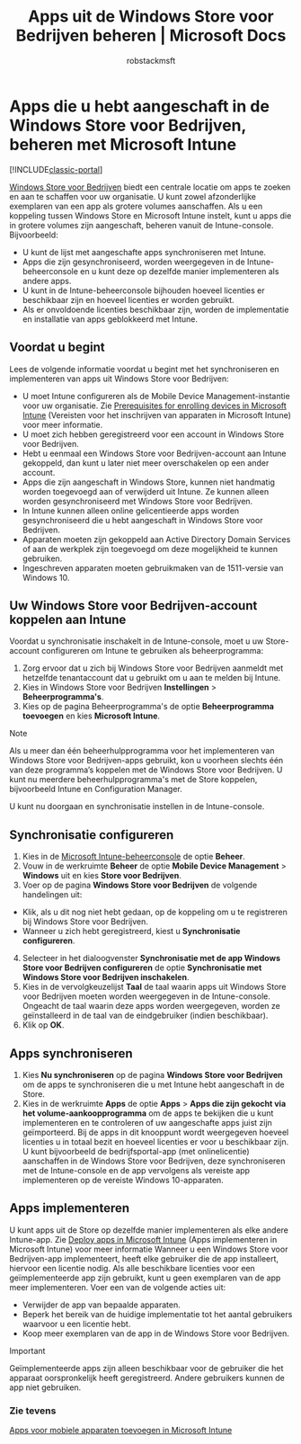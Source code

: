 ﻿---
title: Apps uit de Windows Store voor Bedrijven beheren | Microsoft Docs
description: Microsoft Intune verbinden met de Windows Store voor Bedrijven als u apps via het volume-aankoopprogramma hebt gekocht vanuit de Intune-console.
keywords: 
author: robstackmsft
ms.author: robstack
manager: angrobe
ms.date: 02/02/2017
ms.topic: article
ms.prod: 
ms.service: microsoft-intune
ms.technology: 
ms.assetid: 8e38d47d-0c5e-40ce-b379-29d3657f5c28
ms.reviewer: coryfe
ms.suite: ems
ms.custom: intune-classic
ms.translationtype: Human Translation
ms.sourcegitcommit: 9ff1adae93fe6873f5551cf58b1a2e89638dee85
ms.openlocfilehash: 0a6c84735b6bb8e7f636ea155437e7d90b8f3cc0
ms.contentlocale: nl-nl
ms.lasthandoff: 05/23/2017


---

# <a name="manage-apps-you-purchased-from-the-windows-store-for-business-with-microsoft-intune"></a>Apps die u hebt aangeschaft in de Windows Store voor Bedrijven, beheren met Microsoft Intune

[!INCLUDE[classic-portal](../includes/classic-portal.md)]

[Windows Store voor Bedrijven](https://www.microsoft.com/business-store) biedt een centrale locatie om apps te zoeken en aan te schaffen voor uw organisatie. U kunt zowel afzonderlijke exemplaren van een app als grotere volumes aanschaffen. Als u een koppeling tussen Windows Store en Microsoft Intune instelt, kunt u apps die in grotere volumes zijn aangeschaft, beheren vanuit de Intune-console. Bijvoorbeeld:
* U kunt de lijst met aangeschafte apps synchroniseren met Intune.
* Apps die zijn gesynchroniseerd, worden weergegeven in de Intune-beheerconsole en u kunt deze op dezelfde manier implementeren als andere apps.
* U kunt in de Intune-beheerconsole bijhouden hoeveel licenties er beschikbaar zijn en hoeveel licenties er worden gebruikt.
* Als er onvoldoende licenties beschikbaar zijn, worden de implementatie en installatie van apps geblokkeerd met Intune.

## <a name="before-you-start"></a>Voordat u begint
Lees de volgende informatie voordat u begint met het synchroniseren en implementeren van apps uit Windows Store voor Bedrijven:
* U moet Intune configureren als de Mobile Device Management-instantie voor uw organisatie. Zie [Prerequisites for enrolling devices in Microsoft Intune](prerequisites-for-enrollment.md) (Vereisten voor het inschrijven van apparaten in Microsoft Intune) voor meer informatie.
* U moet zich hebben geregistreerd voor een account in Windows Store voor Bedrijven.
* Hebt u eenmaal een Windows Store voor Bedrijven-account aan Intune gekoppeld, dan kunt u later niet meer overschakelen op een ander account.
* Apps die zijn aangeschaft in Windows Store, kunnen niet handmatig worden toegevoegd aan of verwijderd uit Intune. Ze kunnen alleen worden gesynchroniseerd met Windows Store voor Bedrijven.
* In Intune kunnen alleen online gelicentieerde apps worden gesynchroniseerd die u hebt aangeschaft in Windows Store voor Bedrijven.
* Apparaten moeten zijn gekoppeld aan Active Directory Domain Services of aan de werkplek zijn toegevoegd om deze mogelijkheid te kunnen gebruiken.
* Ingeschreven apparaten moeten gebruikmaken van de 1511-versie van Windows 10.

## <a name="associate-your-windows-store-for-business-account-with-intune"></a>Uw Windows Store voor Bedrijven-account koppelen aan Intune
Voordat u synchronisatie inschakelt in de Intune-console, moet u uw Store-account configureren om Intune te gebruiken als beheerprogramma:
1. Zorg ervoor dat u zich bij Windows Store voor Bedrijven aanmeldt met hetzelfde tenantaccount dat u gebruikt om u aan te melden bij Intune.
2. Kies in Windows Store voor Bedrijven **Instellingen** > **Beheerprogramma's**.
3. Kies op de pagina Beheerprogramma's de optie **Beheerprogramma toevoegen** en kies **Microsoft Intune**.

> [!NOTE]
> Als u meer dan één beheerhulpprogramma voor het implementeren van Windows Store voor Bedrijven-apps gebruikt, kon u voorheen slechts één van deze programma’s koppelen met de Windows Store voor Bedrijven. U kunt nu meerdere beheerhulpprogramma's met de Store koppelen, bijvoorbeeld Intune en Configuration Manager.

U kunt nu doorgaan en synchronisatie instellen in de Intune-console.

## <a name="configure-synchronization"></a>Synchronisatie configureren

1. Kies in de [Microsoft Intune-beheerconsole](https://manage.microsoft.com) de optie **Beheer**.
2. Vouw in de werkruimte **Beheer** de optie **Mobile Device Management** > **Windows** uit en kies **Store voor Bedrijven**.
3. Voer op de pagina **Windows Store voor Bedrijven** de volgende handelingen uit:
 * Klik, als u dit nog niet hebt gedaan, op de koppeling om u te registreren bij Windows Store voor Bedrijven.
 * Wanneer u zich hebt geregistreerd, kiest u **Synchronisatie configureren**.
4. Selecteer in het dialoogvenster **Synchronisatie met de app Windows Store voor Bedrijven configureren** de optie **Synchronisatie met Windows Store voor Bedrijven inschakelen**.
5. Kies in de vervolgkeuzelijst **Taal** de taal waarin apps uit Windows Store voor Bedrijven moeten worden weergegeven in de Intune-console. Ongeacht de taal waarin deze apps worden weergegeven, worden ze geïnstalleerd in de taal van de eindgebruiker (indien beschikbaar).
6. Klik op **OK**.

## <a name="synchronize-apps"></a>Apps synchroniseren

1. Kies **Nu synchroniseren** op de pagina **Windows Store voor Bedrijven** om de apps te synchroniseren die u met Intune hebt aangeschaft in de Store.
2. Kies in de werkruimte **Apps** de optie **Apps** > **Apps die zijn gekocht via het volume-aankoopprogramma** om de apps te bekijken die u kunt implementeren en te controleren of uw aangeschafte apps juist zijn geïmporteerd. Bij de apps in dit knooppunt wordt weergegeven hoeveel licenties u in totaal bezit en hoeveel licenties er voor u beschikbaar zijn.
U kunt bijvoorbeeld de bedrijfsportal-app (met onlinelicentie) aanschaffen in de Windows Store voor Bedrijven, deze synchroniseren met de Intune-console en de app vervolgens als vereiste app implementeren op de vereiste Windows 10-apparaten. 


## <a name="deploy-apps"></a>Apps implementeren

U kunt apps uit de Store op dezelfde manier implementeren als elke andere Intune-app. Zie [Deploy apps in Microsoft Intune](deploy-apps-in-microsoft-intune.md) (Apps implementeren in Microsoft Intune) voor meer informatie
Wanneer u een Windows Store voor Bedrijven-app implementeert, heeft elke gebruiker die de app installeert, hiervoor een licentie nodig. Als alle beschikbare licenties voor een geïmplementeerde app zijn gebruikt, kunt u geen exemplaren van de app meer implementeren. Voer een van de volgende acties uit:
* Verwijder de app van bepaalde apparaten.
* Beperk het bereik van de huidige implementatie tot het aantal gebruikers waarvoor u een licentie hebt.
* Koop meer exemplaren van de app in de Windows Store voor Bedrijven.

> [!Important]
> Geïmplementeerde apps zijn alleen beschikbaar voor de gebruiker die het apparaat oorspronkelijk heeft geregistreerd. Andere gebruikers kunnen de app niet gebruiken.


### <a name="see-also"></a>Zie tevens
[Apps voor mobiele apparaten toevoegen in Microsoft Intune](add-apps-for-mobile-devices-in-microsoft-intune.md)

